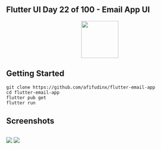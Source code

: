 ## Flutter UI Day 22 of 100 - Email App UI

<p align="center">
  <img src="https://avatars.githubusercontent.com/u/94339143?v=4" width=100/>
</p>

## Getting Started

```
git clone https://github.com/afifudinx/flutter-email-app
cd flutter-email-app
flutter pub get
flutter run
```

## Screenshots

<p style="float: left;">
  <img src="https://github.com/afifudinx/Flutter-Example/Old/flutter-email-app/blob/main/screenshots/1.png"/>
  <img src="https://github.com/afifudinx/Flutter-Example/Old/flutter-email-app/blob/main/screenshots/2.png"/>
</p>
